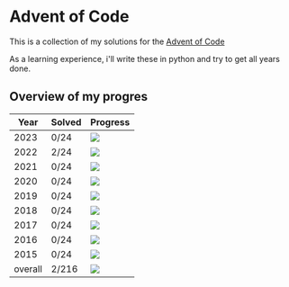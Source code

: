 # Advent of Code

This is a collection of my solutions for the [Advent of Code](https://www.google.ch)

As a learning experience, i'll write these in python and try to get all years done.

## Overview of my progres

|Year    |Solved |Progress                                        |
|--------|-------|------------------------------------------------|
|2023    |0/24   |![](https://mdtools.ste.li/progress/0/24.png)   |
|2022    |2/24   |![](https://mdtools.ste.li/progress/3/24.png)   |
|2021    |0/24   |![](https://mdtools.ste.li/progress/0/24.png)   |
|2020    |0/24   |![](https://mdtools.ste.li/progress/0/24.png)   |
|2019    |0/24   |![](https://mdtools.ste.li/progress/0/24.png)   |
|2018    |0/24   |![](https://mdtools.ste.li/progress/0/24.png)   |
|2017    |0/24   |![](https://mdtools.ste.li/progress/0/24.png)   |
|2016    |0/24   |![](https://mdtools.ste.li/progress/0/24.png)   |
|2015    |0/24   |![](https://mdtools.ste.li/progress/0/24.png)   |
|overall |2/216  |![](https://mdtools.ste.li/progress/2/216.png)  |

